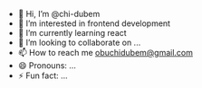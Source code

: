 - 👋 Hi, I’m @chi-dubem
- 👀 I’m interested in frontend development
- 🌱 I’m currently learning react
- 💞️ I’m looking to collaborate on ...
- 📫 How to reach me obuchidubem@gmail.com
- 😄 Pronouns: ...
- ⚡ Fun fact: ...

<!---
chi-dubem/chi-dubem is a ✨ special ✨ repository because its `README.md` (this file) appears on your GitHub profile.
You can click the Preview link to take a look at your changes.
--->
